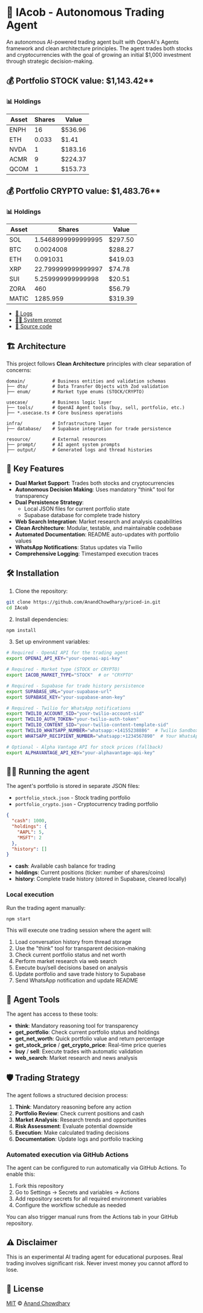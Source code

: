 # 🤖 IAcob - Autonomous Trading Agent

An autonomous AI-powered trading agent built with OpenAI's Agents framework and clean architecture principles. The agent trades both stocks and cryptocurrencies with the goal of growing an initial $1,000 investment through strategic decision-making.

<!-- auto STOCK start -->
  
  ## 💰 Portfolio STOCK value: $1,143.42**
  
  ### 📊 Holdings
  
  | Asset | Shares | Value |
  |-------|--------|-------|
  | ENPH | 16 | $536.96 |
| ETH | 0.033 | $1.41 |
| NVDA | 1 | $183.16 |
| ACMR | 9 | $224.37 |
| QCOM | 1 | $153.73 |
  
  <!-- auto STOCK end -->

  <!-- auto CRYPTO start -->
  
  ## 💰 Portfolio CRYPTO value: $1,483.76**
  
  ### 📊 Holdings
  
  | Asset | Shares | Value |
  |-------|--------|-------|
  | SOL | 1.5468999999999995 | $297.50 |
| BTC | 0.0024008 | $288.27 |
| ETH | 0.091031 | $419.03 |
| XRP | 22.799999999999997 | $74.78 |
| SUI | 5.259999999999998 | $20.51 |
| ZORA | 460 | $56.79 |
| MATIC | 1285.959 | $319.39 |
  
  <!-- auto CRYPTO end -->

- [🧠 Logs](./agent.log)
- [🧑‍💻 System prompt](./system-prompt.md)
- [📁 Source code](./agent.ts)

## 🏗️ Architecture

This project follows **Clean Architecture** principles with clear separation of concerns:

```
domain/          # Business entities and validation schemas
├── dto/         # Data Transfer Objects with Zod validation
├── enum/        # Market type enums (STOCK/CRYPTO)

usecase/         # Business logic layer
├── tools/       # OpenAI Agent tools (buy, sell, portfolio, etc.)
├── *.usecase.ts # Core business operations

infra/           # Infrastructure layer
├── database/    # Supabase integration for trade persistence

resource/        # External resources
├── prompt/      # AI agent system prompts
├── output/      # Generated logs and thread histories
```

## 🚀 Key Features

- **Dual Market Support**: Trades both stocks and cryptocurrencies
- **Autonomous Decision Making**: Uses mandatory "think" tool for transparency
- **Dual Persistence Strategy**: 
  - Local JSON files for current portfolio state
  - Supabase database for complete trade history
- **Web Search Integration**: Market research and analysis capabilities
- **Clean Architecture**: Modular, testable, and maintainable codebase
- **Automated Documentation**: README auto-updates with portfolio values
- **WhatsApp Notifications**: Status updates via Twilio
- **Comprehensive Logging**: Timestamped execution traces

## 🛠️ Installation

1. Clone the repository:

```bash
git clone https://github.com/AnandChowdhary/priced-in.git
cd IAcob
```

2. Install dependencies:

```bash
npm install
```

3. Set up environment variables:

```bash
# Required - OpenAI API for the trading agent
export OPENAI_API_KEY="your-openai-api-key"

# Required - Market type (STOCK or CRYPTO)
export IACOB_MARKET_TYPE="STOCK"  # or "CRYPTO"

# Required - Supabase for trade history persistence
export SUPABASE_URL="your-supabase-url"
export SUPABASE_KEY="your-supabase-anon-key"

# Required - Twilio for WhatsApp notifications
export TWILIO_ACCOUNT_SID="your-twilio-account-sid"
export TWILIO_AUTH_TOKEN="your-twilio-auth-token"
export TWILIO_CONTENT_SID="your-twilio-content-template-sid"
export TWILIO_WHATSAPP_NUMBER="whatsapp:+14155238886"  # Twilio Sandbox number
export WHATSAPP_RECIPIENT_NUMBER="whatsapp:+1234567890"  # Your WhatsApp number

# Optional - Alpha Vantage API for stock prices (fallback)
export ALPHAVANTAGE_API_KEY="your-alphavantage-api-key"
```

## 🏃‍♂️ Running the agent

The agent's portfolio is stored in separate JSON files:

- `portfolio_stock.json` - Stock trading portfolio
- `portfolio_crypto.json` - Cryptocurrency trading portfolio

```json
{
  "cash": 1000,
  "holdings": {
    "AAPL": 5,
    "MSFT": 2
  },
  "history": []
}
```

- **cash**: Available cash balance for trading
- **holdings**: Current positions (ticker: number of shares/coins)
- **history**: Complete trade history (stored in Supabase, cleared locally)

### Local execution

Run the trading agent manually:

```bash
npm start
```

This will execute one trading session where the agent will:

1. Load conversation history from thread storage
2. Use the "think" tool for transparent decision-making
3. Check current portfolio status and net worth
4. Perform market research via web search
5. Execute buy/sell decisions based on analysis
6. Update portfolio and save trade history to Supabase
7. Send WhatsApp notification and update README

## 🔧 Agent Tools

The agent has access to these tools:

- **think**: Mandatory reasoning tool for transparency
- **get_portfolio**: Check current portfolio status and holdings
- **get_net_worth**: Quick portfolio value and return percentage
- **get_stock_price** / **get_crypto_price**: Real-time price queries
- **buy** / **sell**: Execute trades with automatic validation
- **web_search**: Market research and news analysis

## 🛡️ Trading Strategy

The agent follows a structured decision process:

1. **Think**: Mandatory reasoning before any action
2. **Portfolio Review**: Check current positions and cash
3. **Market Analysis**: Research trends and opportunities
4. **Risk Assessment**: Evaluate potential downside
5. **Execution**: Make calculated trading decisions
6. **Documentation**: Update logs and portfolio tracking

### Automated execution via GitHub Actions

The agent can be configured to run automatically via GitHub Actions. To enable this:

1. Fork this repository
2. Go to Settings → Secrets and variables → Actions
3. Add repository secrets for all required environment variables
4. Configure the workflow schedule as needed

You can also trigger manual runs from the Actions tab in your GitHub repository.

## ⚠️ Disclaimer

This is an experimental AI trading agent for educational purposes. Real trading involves significant risk. Never invest money you cannot afford to lose.

## 📄 License

[MIT](./LICENSE) © [Anand Chowdhary](https://anandchowdhary.com)

